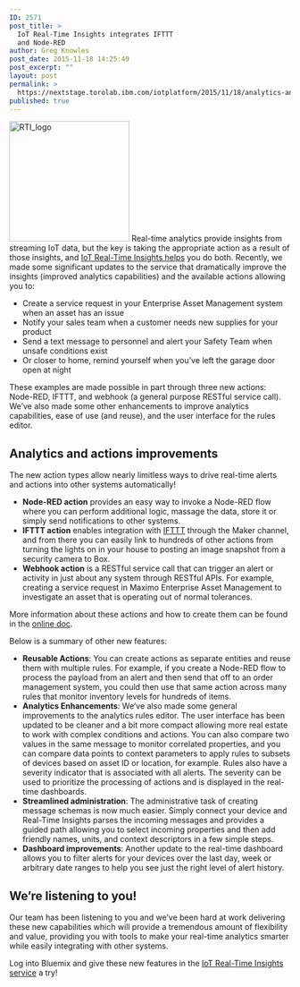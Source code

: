 ```yaml
---
ID: 2571
post_title: >
  IoT Real-Time Insights integrates IFTTT
  and Node-RED
author: Greg Knowles
post_date: 2015-11-18 14:25:49
post_excerpt: ""
layout: post
permalink: >
  https://nextstage.torolab.ibm.com/iotplatform/2015/11/18/analytics-and-actions-improved-in-iot-real-time-insights/
published: true
---
```

<p><img src="http://nextstage.torolab.ibm.com/iotfoundation/wp-content/uploads/sites/24/2015/11/RTI_logo.png" alt="RTI_logo" width="215" height="215" class="alignright size-full wp-image-2573" /> Real-time analytics provide insights from streaming IoT data, but the key is taking the appropriate action as a result of those insights, and <a href="https://console.ng.bluemix.net/catalog/services/iot-real-time-insights">IoT Real-Time Insights helps</a> you do both.  Recently, we made some significant updates to the service that dramatically improve the insights (improved analytics capabilities) and the available actions allowing you to:</p>
<ul>
<li>Create a service request in your Enterprise Asset Management system when an asset has an issue</li>
<li>Notify your sales team when a customer needs new supplies for your product</li>
<li>Send a text message to personnel and alert your Safety Team when unsafe conditions exist</li>
<li>Or closer to home, remind yourself when you’ve left the garage door open at night</li>
</ul>
<p>These examples are made possible in part through three new actions:  Node-RED, IFTTT, and webhook (a general purpose RESTful service call).  We’ve also made some other enhancements to improve analytics capabilities, ease of use (and reuse), and the user interface for the rules editor.</p>
<h2>Analytics and actions improvements</h2>
<p>The new action types allow nearly limitless ways to drive real-time alerts and actions into other systems automatically!</p>
<ul>
<li><b>Node-RED action</b> provides an easy way to invoke a Node-RED flow where you can perform additional logic, massage the data, store it or simply send notifications to other systems.</li>
<li><b>IFTTT action</b> enables integration with <a href="https://ifttt.com/">IFTTT</a> through the Maker channel, and from there you can easily link to hundreds of other actions from turning the lights on in your house to posting an image snapshot from a security camera to Box.</li>
<li><b>Webhook action</b> is a RESTful service call that can trigger an alert or activity in just about any system through RESTful APIs. For example, creating a service request in Maximo Enterprise Asset Management to investigate an asset that is operating out of normal tolerances.</li>
</ul>
<p>More information about these actions and how to create them can be found in the <a href="">online doc</a>.</p>
<p>Below is a summary of other new features:</p>
<ul>
<li><b>Reusable Actions</b>: You can create actions as separate entities and reuse them with multiple rules.  For example, if you create a Node-RED flow to process the payload from an alert and then send that off to an order management system, you could then use that same action across many rules that monitor inventory levels for hundreds of items.</li>
<li><b>Analytics Enhancements</b>: We’ve also made some general improvements to the analytics rules editor.  The user interface has been updated to be cleaner and a bit more compact allowing more real estate to work with complex conditions and actions.  You can also compare two values in the same message to monitor correlated properties, and you can compare data points to context parameters to apply rules to subsets of devices based on asset ID or location, for example.  Rules also have a severity indicator that is associated with all alerts.  The severity can be used to prioritize the processing of actions and is displayed in the real-time dashboards.</li>
<li><b>Streamlined administration</b>: The administrative task of creating message schemas is now much easier.  Simply connect your device and Real-Time Insights parses the incoming messages and provides a guided path allowing you to select incoming properties and then add friendly names, units, and context descriptors in a few simple steps.</li>
<li><b>Dashboard improvements</b>: Another update to the real-time dashboard allows you to filter alerts for your devices over the last day, week or arbitrary date ranges to help you see just the right level of alert history.</li>
</ul>
<h2>We&#8217;re listening to you!</h2>
<p>Our team has been listening to you and we’ve been hard at work delivering these new capabilities which will provide a tremendous amount of flexibility and value, providing you with tools to make your real-time analytics smarter while easily integrating with other systems.</p>
<p>Log into Bluemix and give these new features in the <a href="https://console.ng.bluemix.net/catalog/services/iot-real-time-insights/">IoT Real-Time Insights service</a> a try!</p>